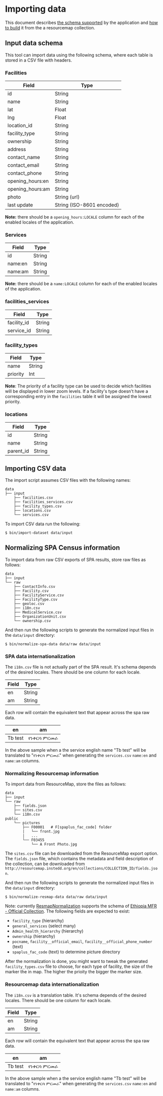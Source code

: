 # Importing data

This document describes [the schema supported](#input-data-schema) by the application and [how to build](#normalizing-resourcemap-information) it from the a resourcemap collection.

## Input data schema

This tool can import data using the following schema, where each table is stored in a CSV file with headers.

### Facilities

| Field            | Type                      |
|------------------|---------------------------|
| id               | String                    |
| name             | String                    |
| lat              | Float                     |
| lng              | Float                     |
| location_id      | String                    |
| facility_type    | String                    |
| ownership        | String                    |
| address          | String                    |
| contact_name     | String                    |
| contact_email    | String                    |
| contact_phone    | String                    |
| opening_hours:en | String                    |
| opening_hours:am | String                    |
| photo            | String (url)              |
| last update      | String (ISO-8601 encoded) |

**Note:** there should be a `opening_hours:LOCALE` column for each of the enabled locales of the application.

### Services

| Field   | Type   |
|---------|--------|
| id      | String |
| name:en | String |
| name:am | String |

**Note:** there should be a `name:LOCALE` column for each of the enabled locales of the application.

### facilities_services

| Field       | Type   |
|-------------|--------|
| facility_id | String |
| service_id  | String |


### facility_types

| Field    | Type   |
|----------|--------|
| name     | String |
| priority | Int    |


**Note**: The priority of a facility type can be used to decide which facilities will be displayed in lower zoom levels.
If a facility's type doesn't have a corresponding entry in the `facilities` table it will be assigned the lowest priority.

### locations

| Field     | Type   |
|-----------|--------|
| id        | String |
| name      | String |
| parent_id | String |


## Importing CSV data

The import script assumes CSV files with the following names:
```
data
├── input
    ├── facilities.csv
    ├── facilities_services.csv
    ├── facility_types.csv
    ├── locations.csv
    └── services.csv
```

To import CSV data run the following:

```
$ bin/import-dataset data/input
```

## Normalizing SPA Census information

To import data from raw CSV exports of SPA results, store raw files as follows:

```
data
├── input
└── raw
    ├── ContactInfo.csv
    ├── Facility.csv
    ├── FacilityService.csv
    ├── FacilityType.csv
    ├── geoloc.csv
    ├── i18n.csv
    ├── MedicalService.csv
    ├── OrganizationUnit.csv
    └── ownership.csv
```

And then run the following scripts to generate the normalized input files in the `data/input` directory:

```
$ bin/normalize-spa-data data/raw data/input
```

### SPA data internationalization

The `i18n.csv` file is not actually part of the SPA result.
It's schema depends of the desired locales.
There should be one column for each locale.

| Field         | Type                      |
|---------------|---------------------------|
| en            | String                    |
| am            | String                    |

Each row will contain the equivalent text that appear across the spa raw data.

| en      | am           |
|---------|--------------|
| Tb test | የነቀርሳ ምርመራ |

In the above sample when a the service english name "Tb test" will be translated to "የነቀርሳ ምርመራ" when generating the `services.csv` `name:en` and `name:am` columns.

### Normalizing Resourcemap information

To import data from ResourceMap, store the files as follows:

```
data
├── input
└── raw
    ├── fields.json
    ├── sites.csv
    └── i18n.csv
public
    └── pictures
        ├── F00001   # F[spaplus_fac_code] folder
        |   └── front.jpg
        |   ...
        └── F03455
            └── A Front Photo.jpg
```

The `sites.csv` file can be downloaded from the ResourceMap export option. The `fields.json` file, which contains the metadata and field description of the collection, can be downloaded from `http://resourcemap.instedd.org/en/collections/COLLECTION_ID/fields.json`.

And then run the following scripts to generate the normalized input files in the `data/input` directory:

```
$ bin/normalize-resmap-data data/raw data/input
```

Note: currently [ResmapNormalization](https://github.com/instedd/facility-public-portal/blob/master/app/models/resmap_normalization.rb) supports the schema of [Ethiopia MFR - Official Collection](http://resourcemap.instedd.org/en/collections/1890). The following fields are expected to exist:

* `facility_type` (hierarchy)
* `general_services` (select many)
* `Admin_health_hierarchy` (hierarchy)
* `ownership` (hierarchy)
* `pocname`, `facility__official_email`, `facility__official_phone_number` (text)
* `spaplus_fac_code` (text) to determine picture directory

After the normalization is done, you might want to tweak the generated `facility_types.csv` file to choose, for each type of facility, the size of the marker the in map. The higher the prioity the bigger the marker size.

### Resourcemap data internationalization

The `i18n.csv` is a translation table.
It's schema depends of the desired locales.
There should be one column for each locale.

| Field         | Type                      |
|---------------|---------------------------|
| en            | String                    |
| am            | String                    |

Each row will contain the equivalent text that appear across the spa raw data.

| en      | am           |
|---------|--------------|
| Tb test | የነቀርሳ ምርመራ |

In the above sample when a the service english name "Tb test" will be translated to "የነቀርሳ ምርመራ" when generating the `services.csv` `name:en` and `name:am` columns.
